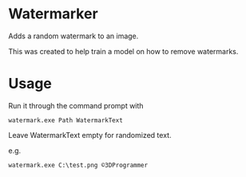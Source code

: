 # Watermarker
Adds a random watermark to an image. 

This was created to help train a model on how to remove watermarks.

# Usage
Run it through the command prompt with 

```
watermark.exe Path WatermarkText
```

Leave WatermarkText empty for randomized text.

e.g.

```
watermark.exe C:\test.png ©3DProgrammer